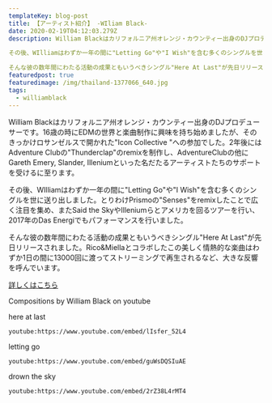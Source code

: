 ```yaml
---
templateKey: blog-post
title: 【アーティスト紹介】 -WIliam Black-
date: 2020-02-19T04:12:03.279Z
description: William Blackはカリフォルニア州オレンジ・カウンティー出身のDJプロデューサーです。16歳の時にEDMの世界と楽曲制作に興味を持ち始めましたが、そのきっかけロサンゼルスで開かれた"Icon Collective "への参加でした。2年後にはAdventure Clubの"Thunderclap"のremixを制作し、AdventureClubの他にGareth Emery, Slander, Illeniumといった名だたるアーティストたちのサポートを受けるに至ります。

その後、WIlliamはわずか一年の間に"Letting Go"や"I Wish"を含む多くのシングルを世に送り出しました。とりわけPrismoの"Senses"をremixしたことで広く注目を集め、またSaid the SkyやIlleniumらとアメリカを回るツアーを行い、2017年のDas Energiでもパフォーマンスを行いました。

そんな彼の数年間にわたる活動の成果ともいうべきシングル"Here At Last"が先日リリースされました。Rico&Miellaとコラボしたこの美しく情熱的な楽曲はわずか1日の間に13000回に渡ってストリーミングで再生されるなど、大きな反響を呼んでいます。
featuredpost: true
featuredimage: /img/thailand-1377066_640.jpg
tags:
  - williamblack
---
```

William Blackはカリフォルニア州オレンジ・カウンティー出身のDJプロデューサーです。16歳の時にEDMの世界と楽曲制作に興味を持ち始めましたが、そのきっかけロサンゼルスで開かれた"Icon Collective "への参加でした。2年後にはAdventure Clubの"Thunderclap"のremixを制作し、AdventureClubの他にGareth Emery, Slander, Illeniumといった名だたるアーティストたちのサポートを受けるに至ります。

その後、WIlliamはわずか一年の間に"Letting Go"や"I Wish"を含む多くのシングルを世に送り出しました。とりわけPrismoの"Senses"をremixしたことで広く注目を集め、またSaid the SkyやIlleniumらとアメリカを回るツアーを行い、2017年のDas Energiでもパフォーマンスを行いました。

そんな彼の数年間にわたる活動の成果ともいうべきシングル"Here At Last"が先日リリースされました。Rico&Miellaとコラボしたこの美しく情熱的な楽曲はわずか1日の間に13000回に渡ってストリーミングで再生されるなど、大きな反響を呼んでいます。

[詳しくはこちら](https://edm.com/music-releases/william-black-here-at-last)



Compositions by William Black on youtube

here at last

`youtube:https://www.youtube.com/embed/lIsfer_52L4`

letting go

`youtube:https://www.youtube.com/embed/guWsDQSIuAE`

drown the sky

`youtube:https://www.youtube.com/embed/2rZ38L4rMT4`
